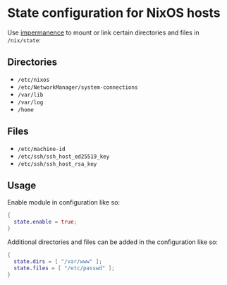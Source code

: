 # State configuration for NixOS hosts

Use [impermanence](https://github.com/nix-community/impermanence) to mount
or link certain directories and files in `/nix/state`:

## Directories

- `/etc/nixos`
- `/etc/NetworkManager/system-connections`
- `/var/lib`
- `/var/log`  
- `/home`

## Files

- `/etc/machine-id`
- `/etc/ssh/ssh_host_ed25519_key`
- `/etc/ssh/ssh_host_rsa_key`

## Usage

Enable module in configuration like so:

```nix
{
  state.enable = true;
}
```

Additional directories and files can be added in the configuration like so:

```nix
{
  state.dirs = [ "/var/www" ];
  state.files = [ "/etc/passwd" ];
}
```
